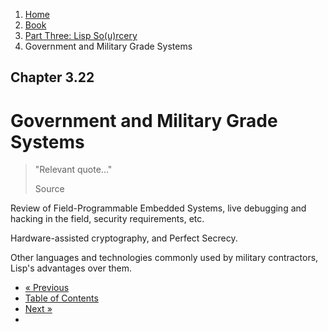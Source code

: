 <ol class="breadcrumb">
  <li><a href="/">Home</a></li>
  <li><a href="/book/">Book</a></li>
  <li><a href="/book/3-0-0-overview/">Part Three: Lisp So(u)rcery</a></li>
  <li class="active">Government and Military Grade Systems</li>
</ol>

## Chapter 3.22

# Government and Military Grade Systems

> "Relevant quote..."
> <footer>Source</footer>

Review of Field-Programmable Embedded Systems, live debugging and hacking in the field, security requirements, etc.

Hardware-assisted cryptography, and Perfect Secrecy.

Other languages and technologies commonly used by military contractors, Lisp's advantages over them.

<ul class="pager">
  <li class="previous"><a href="/book/3-21-0-lisp-machine/">&laquo; Previous</a></li>
  <li><a href="/book/">Table of Contents</a></li>
  <li class="next"><a href="/book/">Next &raquo;</a><li>
</ul>
